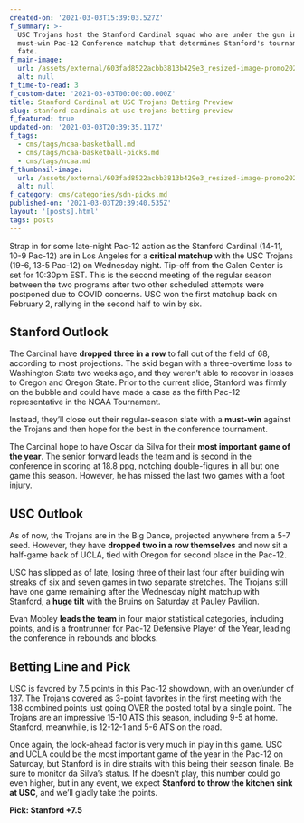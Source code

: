 ```yaml
---
created-on: '2021-03-03T15:39:03.527Z'
f_summary: >-
  USC Trojans host the Stanford Cardinal squad who are under the gun in this
  must-win Pac-12 Conference matchup that determines Stanford's tournament
  fate. 
f_main-image:
  url: /assets/external/603fad8522acbb3813b429e3_resized-image-promo2027.jpeg
  alt: null
f_time-to-read: 3
f_custom-date: '2021-03-03T00:00:00.000Z'
title: Stanford Cardinal at USC Trojans Betting Preview
slug: stanford-cardinals-at-usc-trojans-betting-preview
f_featured: true
updated-on: '2021-03-03T20:39:35.117Z'
f_tags:
  - cms/tags/ncaa-basketball.md
  - cms/tags/ncaa-basketball-picks.md
  - cms/tags/ncaa.md
f_thumbnail-image:
  url: /assets/external/603fad8522acbb3813b429e3_resized-image-promo2027.jpeg
  alt: null
f_category: cms/categories/sdn-picks.md
published-on: '2021-03-03T20:39:40.535Z'
layout: '[posts].html'
tags: posts
---
```


Strap in for some late-night Pac-12 action as the Stanford Cardinal (14-11, 10-9 Pac-12) are in Los Angeles for a **critical matchup** with the USC Trojans (19-6, 13-5 Pac-12) on Wednesday night. Tip-off from the Galen Center is set for 10:30pm EST. This is the second meeting of the regular season between the two programs after two other scheduled attempts were postponed due to COVID concerns. USC won the first matchup back on February 2, rallying in the second half to win by six.

Stanford Outlook
----------------

The Cardinal have **dropped three in a row** to fall out of the field of 68, according to most projections. The skid began with a three-overtime loss to Washington State two weeks ago, and they weren’t able to recover in losses to Oregon and Oregon State. Prior to the current slide, Stanford was firmly on the bubble and could have made a case as the fifth Pac-12 representative in the NCAA Tournament.

Instead, they’ll close out their regular-season slate with a **must-win** against the Trojans and then hope for the best in the conference tournament.

The Cardinal hope to have Oscar da Silva for their **most important game of the year**. The senior forward leads the team and is second in the conference in scoring at 18.8 ppg, notching double-figures in all but one game this season. However, he has missed the last two games with a foot injury.

USC Outlook
-----------

As of now, the Trojans are in the Big Dance, projected anywhere from a 5-7 seed. However, they have **dropped two in a row themselves** and now sit a half-game back of UCLA, tied with Oregon for second place in the Pac-12.

USC has slipped as of late, losing three of their last four after building win streaks of six and seven games in two separate stretches. The Trojans still have one game remaining after the Wednesday night matchup with Stanford, a **huge tilt** with the Bruins on Saturday at Pauley Pavilion.

Evan Mobley **leads the team** in four major statistical categories, including points, and is a frontrunner for Pac-12 Defensive Player of the Year, leading the conference in rebounds and blocks.

Betting Line and Pick
---------------------

USC is favored by 7.5 points in this Pac-12 showdown, with an over/under of 137. The Trojans covered as 3-point favorites in the first meeting with the 138 combined points just going OVER the posted total by a single point. The Trojans are an impressive 15-10 ATS this season, including 9-5 at home. Stanford, meanwhile, is 12-12-1 and 5-6 ATS on the road.

Once again, the look-ahead factor is very much in play in this game. USC and UCLA could be the most important game of the year in the Pac-12 on Saturday, but Stanford is in dire straits with this being their season finale. Be sure to monitor da Silva’s status. If he doesn’t play, this number could go even higher, but in any event, we expect **Stanford to throw the kitchen sink at USC**, and we’ll gladly take the points.

**Pick: Stanford +7.5**

‍
